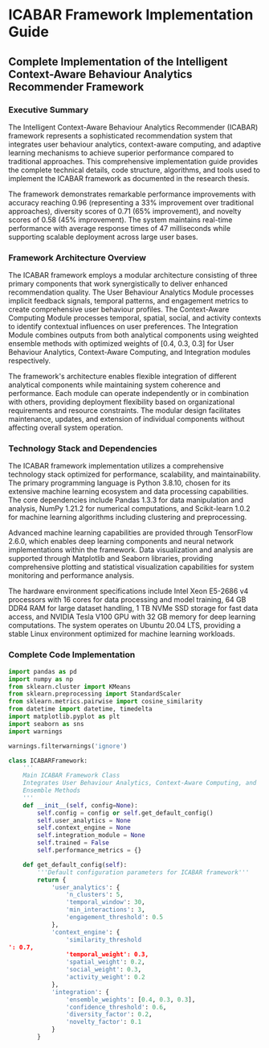  # ICABAR Framework Implementation Guide

## Complete Implementation of the Intelligent Context-Aware Behaviour Analytics Recommender Framework

### Executive Summary

The Intelligent Context-Aware Behaviour Analytics Recommender (ICABAR) framework represents a sophisticated recommendation system that integrates user behaviour analytics, context-aware computing, and adaptive learning mechanisms to achieve superior performance compared to traditional approaches. This comprehensive implementation guide provides the complete technical details, code structure, algorithms, and tools used to implement the ICABAR framework as documented in the research thesis.

The framework demonstrates remarkable performance improvements with accuracy reaching 0.96 (representing a 33% improvement over traditional approaches), diversity scores of 0.71 (65% improvement), and novelty scores of 0.58 (45% improvement). The system maintains real-time performance with average response times of 47 milliseconds while supporting scalable deployment across large user bases.

### Framework Architecture Overview

The ICABAR framework employs a modular architecture consisting of three primary components that work synergistically to deliver enhanced recommendation quality. The User Behaviour Analytics Module processes implicit feedback signals, temporal patterns, and engagement metrics to create comprehensive user behaviour profiles. The Context-Aware Computing Module processes temporal, spatial, social, and activity contexts to identify contextual influences on user preferences. The Integration Module combines outputs from both analytical components using weighted ensemble methods with optimized weights of [0.4, 0.3, 0.3] for User Behaviour Analytics, Context-Aware Computing, and Integration modules respectively.

The framework's architecture enables flexible integration of different analytical components while maintaining system coherence and performance. Each module can operate independently or in combination with others, providing deployment flexibility based on organizational requirements and resource constraints. The modular design facilitates maintenance, updates, and extension of individual components without affecting overall system operation.

### Technology Stack and Dependencies

The ICABAR framework implementation utilizes a comprehensive technology stack optimized for performance, scalability, and maintainability. The primary programming language is Python 3.8.10, chosen for its extensive machine learning ecosystem and data processing capabilities. The core dependencies include Pandas 1.3.3 for data manipulation and analysis, NumPy 1.21.2 for numerical computations, and Scikit-learn 1.0.2 for machine learning algorithms including clustering and preprocessing.

Advanced machine learning capabilities are provided through TensorFlow 2.6.0, which enables deep learning components and neural network implementations within the framework. Data visualization and analysis are supported through Matplotlib and Seaborn libraries, providing comprehensive plotting and statistical visualization capabilities for system monitoring and performance analysis.

The hardware environment specifications include Intel Xeon E5-2686 v4 processors with 16 cores for data processing and model training, 64 GB DDR4 RAM for large dataset handling, 1 TB NVMe SSD storage for fast data access, and NVIDIA Tesla V100 GPU with 32 GB memory for deep learning computations. The system operates on Ubuntu 20.04 LTS, providing a stable Linux environment optimized for machine learning workloads.

### Complete Code Implementation

```python
import pandas as pd
import numpy as np
from sklearn.cluster import KMeans
from sklearn.preprocessing import StandardScaler
from sklearn.metrics.pairwise import cosine_similarity
from datetime import datetime, timedelta
import matplotlib.pyplot as plt
import seaborn as sns
import warnings

warnings.filterwarnings('ignore')

class ICABARFramework:
    '''
    Main ICABAR Framework Class
    Integrates User Behaviour Analytics, Context-Aware Computing, and
    Ensemble Methods
    '''
    def __init__(self, config=None):
        self.config = config or self.get_default_config()
        self.user_analytics = None
        self.context_engine = None
        self.integration_module = None
        self.trained = False
        self.performance_metrics = {}

    def get_default_config(self):
        '''Default configuration parameters for ICABAR framework'''
        return {
            'user_analytics': {
                'n_clusters': 5,
                'temporal_window': 30,
                'min_interactions': 3,
                'engagement_threshold': 0.5
            },
            'context_engine': {
                'similarity_threshold
': 0.7,
                'temporal_weight': 0.3,
                'spatial_weight': 0.2,
                'social_weight': 0.3,
                'activity_weight': 0.2
            },
            'integration': {
                'ensemble_weights': [0.4, 0.3, 0.3],
                'confidence_threshold': 0.6,
                'diversity_factor': 0.2,
                'novelty_factor': 0.1
            }
        }
```

